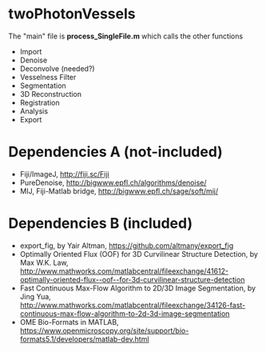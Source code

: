 # twoPhotonVessels

The "main" file is <b>process_SingleFile.m</b> which calls the other functions
- Import
- Denoise
- Deconvolve (needed?)
- Vesselness Filter
- Segmentation
- 3D Reconstruction
- Registration
- Analysis
- Export

# Dependencies A (not-included)

* Fiji/ImageJ, http://fiji.sc/Fiji
* PureDenoise, http://bigwww.epfl.ch/algorithms/denoise/
* MIJ, Fiji-Matlab bridge, http://bigwww.epfl.ch/sage/soft/mij/

# Dependencies B (included)

* export_fig, by Yair Altman, https://github.com/altmany/export_fig
* Optimally Oriented Flux (OOF) for 3D Curvilinear Structure Detection, by Max W.K. Law, http://www.mathworks.com/matlabcentral/fileexchange/41612-optimally-oriented-flux--oof--for-3d-curvilinear-structure-detection
* Fast Continuous Max-Flow Algorithm to 2D/3D Image Segmentation, by Jing Yua, http://www.mathworks.com/matlabcentral/fileexchange/34126-fast-continuous-max-flow-algorithm-to-2d-3d-image-segmentation
* OME Bio-Formats in MATLAB, https://www.openmicroscopy.org/site/support/bio-formats5.1/developers/matlab-dev.html

